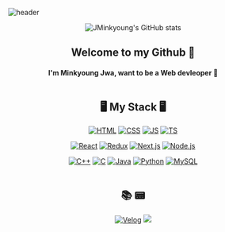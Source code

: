 ![header](https://capsule-render.vercel.app/api?type=waving&color=22577E&height=200&section=header&text=JMinkyoung🍔&fontsize=100&fontsize=100)
<div align=center>
  
<!-- [![JMinkyoung's github activity graph](https://activity-graph.herokuapp.com/graph?username=JMinkyoung&bg_color=5584AC&line=95D1CC&color=F6F2D4&point=F6F2D4&custom_title=My%20Github%20activity%20graph)](https://github.com/ashutosh00710/github-readme-activity-graph)
 -->
![JMinkyoung's GitHub stats](https://github-readme-stats.vercel.app/api?username=JMinkyoung&show_icons=true&bg_color=5584AC&text_color=C4E0F9&title_color=C4E0F9&icon_color=6096C4)
  
## Welcome to my Github 👋
  
#### I'm Minkyoung Jwa, want to be a Web devleoper 🧐<br><br>

<!--[![Top Langs](https://github-readme-stats.vercel.app/api/top-langs/?username=JMinkyoung&hide=jupyter%20notebook,dart&layout=compact)](https://github.com/JMinkyoung)-->


## 🖥 My Stack 🖥 

  [![HTML](https://img.shields.io/badge/HTML-E34F26?style=flat-square&logo=HTML5&logoColor=white)]()
  [![CSS](https://img.shields.io/badge/CSS-1572B6?style=flat-square&logo=CSS3&logoColor=white)]()
  [![JS](https://img.shields.io/badge/JavaScript-F7DF1E?style=flat-square&logo=JavaScript&logoColor=black)]()
  [![TS](https://img.shields.io/badge/TypeScript-3178C6?style=flat-square&logo=TypeScript&logoColor=black)]()

  [![React](https://img.shields.io/badge/React-61DAFB?style=flat-square&logo=React&logoColor=white)]()
  [![Redux](https://img.shields.io/badge/Redux-764ABC?style=flat-square&logo=Redux&logoColor=white)]()
  [![Next.js](https://img.shields.io/badge/Next.js-000000?style=flat-square&logo=Next.js&logoColor=white)]()
  [![Node.js](https://img.shields.io/badge/Node.js-339933?style=flat-square&logo=Node.js&logoColor=white)]()

  [![C++](https://img.shields.io/badge/C++-00599C?style=flat-square&logo=C%2b%2b&logoColor=white)]()
  [![C](https://img.shields.io/badge/C-A8B9CC?style=flat-square&logo=C&logoColor=white)]()
  [![Java](https://img.shields.io/badge/Java-007396?style=flat-square&logo=Java&logoColor=white)]()
  [![Python](https://img.shields.io/badge/Python-3776AB?style=flat-square&logo=Python&logoColor=white)]()
  [![MySQL](https://img.shields.io/badge/MySQL-4479A1?style=flat-square&logo=MySQL&logoColor=white)]()
<br><br>
  
## 📚 📟
  
[![Velog](https://img.shields.io/badge/Velog-12b886?style=flat-square&logo=Vimeo&logoColor=white)](https://velog.io/@jminkyoung)
<a href="mailto:whk5817@gmail.com"><img src="https://img.shields.io/badge/Gmail-d14836?style=flat-square&logo=Gmail&logoColor=white&link=mailto:whk5817@gmail.com"/></a>
</div>
